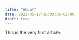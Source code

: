 ```yaml
---
title: "About"
date: 2022-05-17T10:03:06+02:00
draft: true
---
```

This is the very first article.

